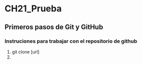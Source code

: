 # CH21_Prueba
Primeros pasos de Git y GitHub
---

### Instruciones para trabajar con el repositorio de github

1. git clone [url]
2. 
